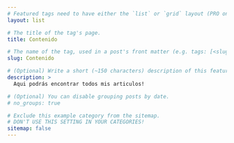```yaml
---
# Featured tags need to have either the `list` or `grid` layout (PRO only).
layout: list

# The title of the tag's page.
title: Contenido

# The name of the tag, used in a post's front matter (e.g. tags: [<slug>]).
slug: Contenido

# (Optional) Write a short (~150 characters) description of this featured tag.
description: >
  Aqui podrás encontrar todos mis articulos!

# (Optional) You can disable grouping posts by date.
# no_groups: true

# Exclude this example category from the sitemap.
# DON'T USE THIS SETTING IN YOUR CATEGORIES!
sitemap: false
---
```

